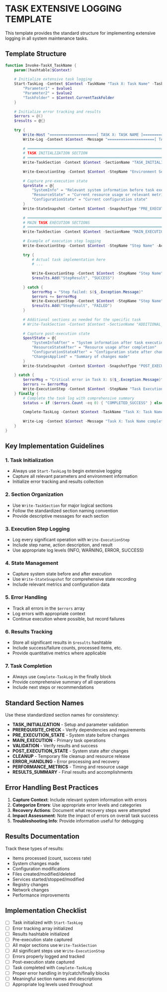 # TASK EXTENSIVE LOGGING TEMPLATE

This template provides the standard structure for implementing extensive logging in all system maintenance tasks.

## Template Structure

```powershell
function Invoke-TaskX_TaskName {
    param([hashtable]$Context)
    
    # Initialize extensive task logging
    Start-TaskLog -Context $Context -TaskName "Task X: Task Name" -TaskDescription "Description of what this task does" -Parameters @{
        "Parameter1" = $value1
        "Parameter2" = $value2
        "TaskFolder" = $Context.CurrentTaskFolder
    }
    
    # Initialize error tracking and results
    $errors = @()
    $results = @{}
    
    try {
        Write-Host "=====================[ TASK X: TASK NAME ]===================="
        Write-Log -Context $Context -Message "=====================[ TASK X: TASK NAME ]====================" -Level 'INFO'
        
        # ═══════════════════════════════════════════════════════════════════════════════════
        # TASK INITIALIZATION SECTION
        # ═══════════════════════════════════════════════════════════════════════════════════
        Write-TaskSection -Context $Context -SectionName "TASK_INITIALIZATION" -Message "Setting up task environment and parameters"
        
        Write-ExecutionStep -Context $Context -StepName "Environment Setup" -Action "Initialize task variables and validate prerequisites" -Result "Task initialized successfully"
        
        # Capture pre-execution state
        $preState = @{
            "SystemInfo" = "Relevant system information before task execution"
            "ResourceState" = "Current resource usage or relevant metrics"
            "ConfigurationState" = "Current configuration state"
        }
        Write-StateSnapshot -Context $Context -SnapshotType "PRE_EXECUTION" -StateData $preState
        
        # ═══════════════════════════════════════════════════════════════════════════════════
        # MAIN TASK EXECUTION SECTIONS
        # ═══════════════════════════════════════════════════════════════════════════════════
        Write-TaskSection -Context $Context -SectionName "MAIN_EXECUTION" -Message "Performing primary task operations"
        
        # Example of execution step logging
        Write-ExecutionStep -Context $Context -StepName "Step Name" -Action "Description of what this step does"
        
        try {
            # Actual task implementation here
            # ...
            
            Write-ExecutionStep -Context $Context -StepName "Step Name" -Action "Step description" -Result "SUCCESS - Step completed successfully"
            $results.Add("StepResult", "SUCCESS")
            
        } catch {
            $errorMsg = "Step failed: $($_.Exception.Message)"
            $errors += $errorMsg
            Write-ExecutionStep -Context $Context -StepName "Step Name" -Action "Step description" -Result $errorMsg -Level "ERROR"
            $results.Add("StepResult", "FAILED")
        }
        
        # Additional sections as needed for the specific task
        # Write-TaskSection -Context $Context -SectionName "ADDITIONAL_SECTION" -Message "Additional operations"
        
        # Capture post-execution state
        $postState = @{
            "SystemInfoAfter" = "System information after task execution"
            "ResourceStateAfter" = "Resource usage after completion"
            "ConfigurationStateAfter" = "Configuration state after changes"
            "ChangesApplied" = "Summary of changes made"
        }
        Write-StateSnapshot -Context $Context -SnapshotType "POST_EXECUTION" -StateData $postState
        
    } catch {
        $errorMsg = "Critical error in Task X: $($_.Exception.Message)"
        $errors += $errorMsg
        Write-ExecutionStep -Context $Context -StepName "Task Execution" -Action "Complete task execution" -Result $errorMsg -Level "ERROR"
    } finally {
        # Complete the task log with comprehensive summary
        $status = if ($errors.Count -eq 0) { "COMPLETED_SUCCESS" } else { "COMPLETED_WITH_ERRORS" }
        
        Complete-TaskLog -Context $Context -TaskName "Task X: Task Name" -Status $status -Summary $results -Errors $errors -NextSteps "Proceed to next task or final steps"
        
        Write-Log -Context $Context -Message "Task X: Task Name completed with status: $status" -Level 'INFO'
    }
}
```

## Key Implementation Guidelines

### 1. Task Initialization
- Always use `Start-TaskLog` to begin extensive logging
- Capture all relevant parameters and environment information
- Initialize error tracking and results collection

### 2. Section Organization
- Use `Write-TaskSection` for major logical sections
- Follow the standardized section naming convention
- Provide descriptive messages for each section

### 3. Execution Step Logging
- Log every significant operation with `Write-ExecutionStep`
- Include step name, action description, and result
- Use appropriate log levels (INFO, WARNING, ERROR, SUCCESS)

### 4. State Management
- Capture system state before and after execution
- Use `Write-StateSnapshot` for comprehensive state recording
- Include relevant metrics and configuration data

### 5. Error Handling
- Track all errors in the `$errors` array
- Log errors with appropriate context
- Continue execution where possible, but record failures

### 6. Results Tracking
- Store all significant results in `$results` hashtable
- Include success/failure counts, processed items, etc.
- Provide quantitative metrics where applicable

### 7. Task Completion
- Always use `Complete-TaskLog` in the finally block
- Provide comprehensive summary of all operations
- Include next steps or recommendations

## Standard Section Names

Use these standardized section names for consistency:

- **TASK_INITIALIZATION** - Setup and parameter validation
- **PREREQUISITE_CHECK** - Verify dependencies and requirements
- **PRE_EXECUTION_STATE** - System state before changes
- **MAIN_EXECUTION** - Primary task operations
- **VALIDATION** - Verify results and success
- **POST_EXECUTION_STATE** - System state after changes
- **CLEANUP** - Temporary file cleanup and resource release
- **ERROR_HANDLING** - Error processing and recovery
- **PERFORMANCE_METRICS** - Timing and resource usage
- **RESULTS_SUMMARY** - Final results and accomplishments

## Error Handling Best Practices

1. **Capture Context**: Include relevant system information with errors
2. **Categorize Errors**: Use appropriate error levels and categories
3. **Recovery Actions**: Document what recovery steps were attempted
4. **Impact Assessment**: Note the impact of errors on overall task success
5. **Troubleshooting Info**: Provide information useful for debugging

## Results Documentation

Track these types of results:
- Items processed (count, success rate)
- System changes made
- Configuration modifications
- Files created/modified/deleted
- Services started/stopped/modified
- Registry changes
- Network changes
- Performance improvements

## Implementation Checklist

- [ ] Task initialized with `Start-TaskLog`
- [ ] Error tracking array initialized
- [ ] Results hashtable initialized
- [ ] Pre-execution state captured
- [ ] All major sections use `Write-TaskSection`
- [ ] All significant steps use `Write-ExecutionStep`
- [ ] Errors properly logged and tracked
- [ ] Post-execution state captured
- [ ] Task completed with `Complete-TaskLog`
- [ ] Proper error handling in try/catch/finally blocks
- [ ] Meaningful section names and descriptions
- [ ] Appropriate log levels used throughout
